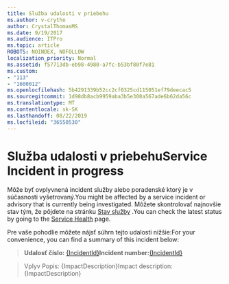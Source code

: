 ```yaml
---
title: Služba udalosti v priebehu
ms.author: v-crytho
author: CrystalThomasMS
ms.date: 9/19/2017
ms.audience: ITPro
ms.topic: article
ROBOTS: NOINDEX, NOFOLLOW
localization_priority: Normal
ms.assetid: f57713db-eb98-4980-a7fc-b53bf80f7e81
ms.custom:
- "113"
- "1600012"
ms.openlocfilehash: 5b4291339b52cc2cf0325cd115051ef79deecac5
ms.sourcegitcommit: 1d98db8acb9959aba3b5e308a567ade6b62da56c
ms.translationtype: MT
ms.contentlocale: sk-SK
ms.lasthandoff: 08/22/2019
ms.locfileid: "36550530"
---
```

# <a name="service-incident-in-progress"></a><span data-ttu-id="fa274-102">Služba udalosti v priebehu</span><span class="sxs-lookup"><span data-stu-id="fa274-102">Service Incident in progress</span></span>

<span data-ttu-id="fa274-103">Môže byť ovplyvnená incident služby alebo poradenské ktorý je v súčasnosti vyšetrovaný.</span><span class="sxs-lookup"><span data-stu-id="fa274-103">You might be affected by a service incident or advisory that is currently being investigated.</span></span> <span data-ttu-id="fa274-104">Môžete skontrolovať najnovšie stav tým, že pôjdete na stránku [Stav služby](https://admin.microsoft.com/adminportal/home#/servicehealth) .</span><span class="sxs-lookup"><span data-stu-id="fa274-104">You can check the latest status by going to the [Service Health](https://admin.microsoft.com/adminportal/home#/servicehealth) page.</span></span>
  
<span data-ttu-id="fa274-105">Pre vaše pohodlie môžete nájsť súhrn tejto udalosti nižšie:</span><span class="sxs-lookup"><span data-stu-id="fa274-105">For your convenience, you can find a summary of this incident below:</span></span>
  
> <span data-ttu-id="fa274-106">**Udalosť číslo:** [{IncidentId}](https://admin.microsoft.com/adminportal/home#/servicehealth)</span><span class="sxs-lookup"><span data-stu-id="fa274-106">**Incident number:**[{IncidentId}](https://admin.microsoft.com/adminportal/home#/servicehealth)</span></span>
    
> <span data-ttu-id="fa274-107">Vplyv Popis: {ImpactDescription}</span><span class="sxs-lookup"><span data-stu-id="fa274-107">Impact description: {ImpactDescription}</span></span>
